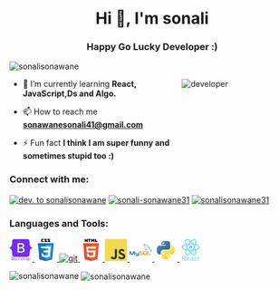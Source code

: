 
<h1 align="center">Hi 👋, I'm sonali</h1>
<h3 align="center">Happy Go Lucky Developer :)</h3>

<p align="left"> <img src="https://komarev.com/ghpvc/?username=sonalisonawane&label=Profile%20views&color=0e75b6&style=flat" alt="sonalisonawane" /> </p>

<img src="https://media.giphy.com/media/MY7GXqDzfF4gcF0CvI/giphy.gif" width="200" height="200" align="right" alt="developer"/>

- 🌱 I’m currently learning **React, JavaScript,Ds and Algo.**

- 📫 How to reach me **sonawanesonali41@gmail.com**

- ⚡ Fun fact **I think I am super funny and sometimes stupid too :)**

<h3 align="left">Connect with me:</h3>
<p align="left">
<a href="https://dev.to/dev. to sonalisonawane" target="blank"><img align="center" src="https://cdn.jsdelivr.net/npm/simple-icons@3.0.1/icons/dev-dot-to.svg" alt="dev. to sonalisonawane" height="30" width="40" /></a>
<a href="https://linkedin.com/in/sonali-sonawane31" target="blank"><img align="center" src="https://cdn.jsdelivr.net/npm/simple-icons@3.0.1/icons/linkedin.svg" alt="sonali-sonawane31" height="30" width="40" /></a>
<a href="https://kaggle.com/sonalisonawane31" target="blank"><img align="center" src="https://cdn.jsdelivr.net/npm/simple-icons@3.0.1/icons/kaggle.svg" alt="sonalisonawane31" height="30" width="40" /></a>
</p>

<h3 align="left">Languages and Tools:</h3>
<p align="left"> <a href="https://getbootstrap.com" target="_blank"> <img src="https://raw.githubusercontent.com/devicons/devicon/master/icons/bootstrap/bootstrap-plain-wordmark.svg" alt="bootstrap" width="40" height="40"/> </a> <a href="https://www.w3schools.com/css/" target="_blank"> <img src="https://raw.githubusercontent.com/devicons/devicon/master/icons/css3/css3-original-wordmark.svg" alt="css3" width="40" height="40"/> </a> <a href="https://git-scm.com/" target="_blank"> <img src="https://www.vectorlogo.zone/logos/git-scm/git-scm-icon.svg" alt="git" width="40" height="40"/> </a> <a href="https://www.w3.org/html/" target="_blank"> <img src="https://raw.githubusercontent.com/devicons/devicon/master/icons/html5/html5-original-wordmark.svg" alt="html5" width="40" height="40"/> </a> <a href="https://developer.mozilla.org/en-US/docs/Web/JavaScript" target="_blank"> <img src="https://raw.githubusercontent.com/devicons/devicon/master/icons/javascript/javascript-original.svg" alt="javascript" width="40" height="40"/> </a> <a href="https://www.mysql.com/" target="_blank"> <img src="https://raw.githubusercontent.com/devicons/devicon/master/icons/mysql/mysql-original-wordmark.svg" alt="mysql" width="40" height="40"/> </a> <a href="https://www.python.org" target="_blank"> <img src="https://raw.githubusercontent.com/devicons/devicon/master/icons/python/python-original.svg" alt="python" width="40" height="40"/> </a> <a href="https://reactjs.org/" target="_blank"> <img src="https://raw.githubusercontent.com/devicons/devicon/master/icons/react/react-original-wordmark.svg" alt="react" width="40" height="40"/> </a> </p>

<p><img align="left" src="https://github-readme-stats.vercel.app/api/top-langs?username=sonalisonawane&show_icons=true&locale=en&layout=compact" alt="sonalisonawane" /></p>

<p>&nbsp;<img align="center" src="https://github-readme-stats.vercel.app/api?username=sonalisonawane&show_icons=true&locale=en" alt="sonalisonawane" /></p>

